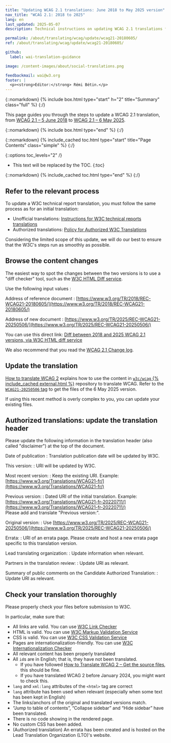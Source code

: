 ```yaml
---
title: "Updating WCAG 2.1 translations: June 2018 to May 2025 version"
nav_title: "WCAG 2.1: 2018 to 2025"
lang: en
last_updated: 2025-05-07
description: Technical instructions on updating WCAG 2.1 translations from June 2018 to May 2025 version

permalink: /about/translating/wcag/update/wcag21-20180605/
ref: /about/translating/wcag/update/wcag21-20180605/

github:
  label: wai-translation-guidance

image: /content-images/about/social-translations.png

feedbackmail: wai@w3.org
footer: |
  <p><strong>Editor:</strong> Rémi Bétin.</p>
---
```


{::nomarkdown}
{% include box.html type="start" h="2" title="Summary" class="full" %}
{:/}

This page guides you through the steps to update a WCAG 2.1 translation, from [WCAG 2.1 – 5 June 2018](https://www.w3.org/TR/2018/REC-WCAG21-20180605/) to [WCAG 2.1 – 6 May 2025](https://www.w3.org/TR/2025/REC-WCAG21-20250506/).

{::nomarkdown}
{% include box.html type="end" %}
{:/}

{::nomarkdown}
{% include_cached toc.html type="start" title="Page Contents" class="simple" %}
{:/}

{::options toc_levels="2" /}

- This text will be replaced by the TOC.
{:toc}

{::nomarkdown}
{% include_cached toc.html type="end" %}
{:/}

## Refer to the relevant process

To update a W3C technical report translation, you must follow the same process as for an initial translation:
- Unofficial translations: [Instructions for W3C technical reports translations](https://www.w3.org/Consortium/Translation/#how)
- Authorized translations: [Policy for Authorized W3C Translations](https://www.w3.org/2005/02/TranslationPolicy.html)

Considering the limited scope of this update, we will do our best to ensure that the W3C's steps run as smoothly as possible.

## Browse the content changes

The easiest way to spot the changes between the two versions is to use a "diff checker" tool, such as the [W3C HTML Diff service](https://services.w3.org/htmldiff). 

Use the following input values :

Address of reference document
: [https://www.w3.org/TR/2018/REC-WCAG21-20180605/](https://www.w3.org/TR/2018/REC-WCAG21-20180605/)

Address of new document
: [https://www.w3.org/TR/2025/REC-WCAG21-20250506/](https://www.w3.org/TR/2025/REC-WCAG21-20250506/)

You can use this direct link: [Diff between 2018 and 2025 WCAG 2.1 versions, via W3C HTML diff service](https://services.w3.org/htmldiff?doc1=https%3A%2F%2Fwww.w3.org%2FTR%2F2018%2FREC-WCAG21-20180605%2F&doc2=https%3A%2F%2Fwww.w3.org%2FTR%2F2025%2FREC-WCAG21-20250506%2F)

We also recommend that you read the [WCAG 2.1 Change log](https://www.w3.org/TR/WCAG21/#changelog).

## Update the translation

[How to translate WCAG 2](/about/translating/wcag/) explains how to use the content in [`w3c/wcag` {% include_cached external.html %}](https://github.com/w3c/wcag/) repository to translate WCAG. Refer to the [`WCAG21-20250506` tag](https://github.com/w3c/wcag/tree/WCAG21-20250506) to get the files of the 6 May 2025 version.

If using this recent method is overly complex to you, you can update your existing files.

## Authorized translations: update the translation header

Please update the following information in the translation header (also called "disclaimer") at the top of the document.

Date of publication
: Translation publication date will be updated by W3C.

This version:
: URI will be updated by W3C.

Most recent version:
: Keep the existing URI. Example: [https://www.w3.org/Translations/WCAG21-fr/](https://www.w3.org/Translations/WCAG21-fr/)

Previous version:
: Dated URI of the initial translation. Example: [https://www.w3.org/Translations/WCAG21-fr-20220711/](https://www.w3.org/Translations/WCAG21-fr-20220711/) \
Please add and translate "Previous version:".

Original version:
: Use [https://www.w3.org/TR/2025/REC-WCAG21-20250506/](https://www.w3.org/TR/2025/REC-WCAG21-20250506/)

Errata:
: URI of an errata page. Please create and host a new errata page specific to this translation version.

Lead translating organization:
: Update information when relevant.

Partners in the translation review:
: Update URI as relevant.

Summary of public comments on the Candidate Authorized Translation:
: Update URI as relevant.

## Check your translation thoroughly

Please properly check your files before submission to W3C. 

In particular, make sure that:
- All links are valid. You can use [W3C Link Checker](https://validator.w3.org/checklink)
- HTML is valid. You can use [W3C Markup Validation Service](https://validator.w3.org/)
- CSS is valid. You can use [W3C CSS Validation Service](https://jigsaw.w3.org/css-validator/)
- Pages are internationalization-friendly. You can use [W3C Internationalization Checker](https://validator.w3.org/i18n-checker/)
- All relevant content has been properly translated
- All `id`s are in English; that is, they have not been translated. 
  - If you have followed [How to Translate WCAG 2 – Get the source files](/about/translating/wcag/#get-source-files), this should be fine.
  - If you have translated WCAG 2 before January 2024, you might want to check this.
- `lang` and `xml:lang` attributes of the `<html>` tag are correct
- `lang` attribute has been used when relevant (especially when some text has been kept in English)
- The links/anchors of the original and translated versions match.
- “Jump to table of contents”, “Collapse sidebar” and “Hide sidebar” have been translated.
- There is no code showing in the rendered page.
- No custom CSS has been added.
- (Authorized translation) An errata has been created and is hosted on the Lead Translation Organization (LTO)'s website.